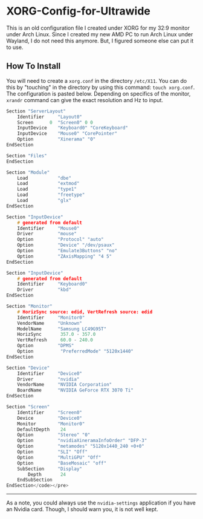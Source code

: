 # XORG-Config-for-Ultrawide
This is an old configuration file I created under XORG for my 32:9 monitor under Arch Linux.
Since I created my new AMD PC to run Arch Linux under Wayland, I do not need this anymore. But, I figured someone else can put it to use.

## How To Install
You will need to create a `xorg.conf` in the directory `/etc/X11`. You can do this by "touching" in the directory by using this command: `touch xorg.conf`.
The configuration is pasted below. Depending on specifics of the monitor, `xrandr` command can give the exact resolution and Hz to input. 

```c
Section "ServerLayout"
    Identifier     "Layout0"
    Screen      0  "Screen0" 0 0
    InputDevice    "Keyboard0" "CoreKeyboard"
    InputDevice    "Mouse0" "CorePointer"
    Option         "Xinerama" "0"
EndSection

Section "Files"
EndSection

Section "Module"
    Load           "dbe"
    Load           "extmod"
    Load           "type1"
    Load           "freetype"
    Load           "glx"
EndSection

Section "InputDevice"
    # generated from default
    Identifier     "Mouse0"
    Driver         "mouse"
    Option         "Protocol" "auto"
    Option         "Device" "/dev/psaux"
    Option         "Emulate3Buttons" "no"
    Option         "ZAxisMapping" "4 5"
EndSection

Section "InputDevice"
    # generated from default
    Identifier     "Keyboard0"
    Driver         "kbd"
EndSection

Section "Monitor"
    # HorizSync source: edid, VertRefresh source: edid
    Identifier     "Monitor0"
    VendorName     "Unknown"
    ModelName      "Samsung LC49G95T"
    HorizSync       357.0 - 357.0
    VertRefresh     60.0 - 240.0
    Option         "DPMS"
    Option          "PreferredMode" "5120x1440"
EndSection

Section "Device"
    Identifier     "Device0"
    Driver         "nvidia"
    VendorName     "NVIDIA Corporation"
    BoardName      "NVIDIA GeForce RTX 3070 Ti"
EndSection

Section "Screen"
    Identifier     "Screen0"
    Device         "Device0"
    Monitor        "Monitor0"
    DefaultDepth    24
    Option         "Stereo" "0"
    Option         "nvidiaXineramaInfoOrder" "DFP-3"
    Option         "metamodes" "5120x1440_240 +0+0"
    Option         "SLI" "Off"
    Option         "MultiGPU" "Off"
    Option         "BaseMosaic" "off"
    SubSection     "Display"
        Depth       24
    EndSubSection
EndSection</code></pre>
```

-----
As a note, you could always use the `nvidia-settings` application if you have an Nvidia card. Though, I should warn you, it is not well kept.
